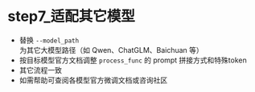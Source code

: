# step7_适配其它模型

- 替换 `--model_path` 为其它大模型路径（如 Qwen、ChatGLM、Baichuan 等）
- 按目标模型官方文档调整 `process_func` 的 prompt 拼接方式和特殊token
- 其它流程一致
- 如需帮助可查阅各模型官方微调文档或咨询社区 